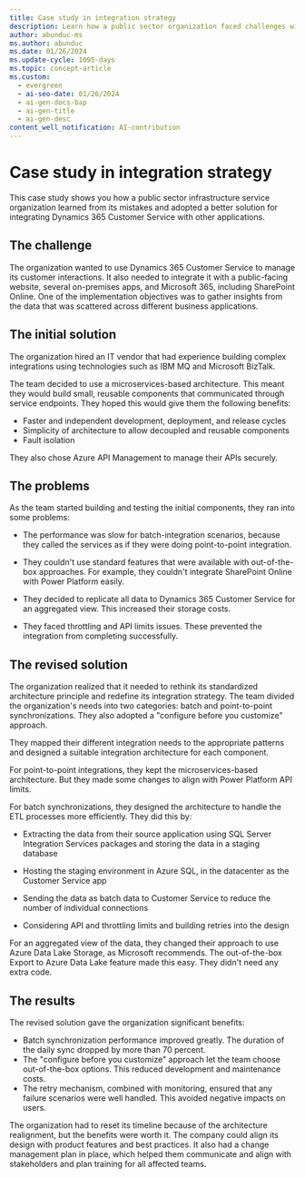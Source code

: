 ```yaml
---
title: Case study in integration strategy
description: Learn how a public sector organization faced challenges with its initial Dynamics 365 integration architecture and how it redesigned its strategy.
author: abunduc-ms
ms.author: abunduc
ms.date: 01/26/2024
ms.update-cycle: 1095-days
ms.topic: concept-article
ms.custom:
  - evergreen
  - ai-seo-date: 01/26/2024
  - ai-gen-docs-bap
  - ai-gen-title
  - ai-gen-desc
content_well_notification: AI-contribution
---
```


# Case study in integration strategy

This case study shows you how a public sector infrastructure service organization learned from its mistakes and adopted a better solution for integrating Dynamics 365 Customer Service with other applications.

## The challenge

The organization wanted to use Dynamics 365 Customer Service to manage its customer interactions. It also needed to integrate it with a public-facing website, several on-premises apps, and Microsoft 365, including SharePoint Online. One of the implementation objectives was to gather insights from the data that was scattered across different business applications.

## The initial solution

The organization hired an IT vendor that had experience building complex integrations using technologies such as IBM MQ and Microsoft BizTalk.

The team decided to use a microservices-based architecture. This meant they would build small, reusable components that communicated through service endpoints. They hoped this would give them the following benefits:

- Faster and independent development, deployment, and release cycles
- Simplicity of architecture to allow decoupled and reusable components
- Fault isolation

They also chose Azure API Management to manage their APIs securely.

## The problems

As the team started building and testing the initial components, they ran into some problems:

- The performance was slow for batch-integration scenarios, because they called the services as if they were doing point-to-point integration.

- They couldn't use standard features that were available with out-of-the-box approaches. For example, they couldn't integrate SharePoint Online with Power Platform easily.

- They decided to replicate all data to Dynamics 365 Customer Service for an aggregated view. This increased their storage costs.

- They faced throttling and API limits issues. These prevented the integration from completing successfully.

## The revised solution

The organization realized that it needed to rethink its standardized architecture principle and redefine its integration strategy. The team divided the organization's needs into two categories: batch and point-to-point synchronizations. They also adopted a "configure before you customize" approach.

They mapped their different integration needs to the appropriate patterns and designed a suitable integration architecture for each component.

For point-to-point integrations, they kept the microservices-based architecture. But they made some changes to align with Power Platform API limits.

For batch synchronizations, they designed the architecture to handle the ETL processes more efficiently. They did this by:

- Extracting the data from their source application using SQL Server Integration Services packages and storing the data in a staging database

- Hosting the staging environment in Azure SQL, in the datacenter as the Customer Service app

- Sending the data as batch data to Customer Service to reduce the number of individual connections

- Considering API and throttling limits and building retries into the design

For an aggregated view of the data, they changed their approach to use Azure Data Lake Storage, as Microsoft recommends. The out-of-the-box Export to Azure Data Lake feature made this easy. They didn't need any extra code.

## The results

The revised solution gave the organization significant benefits:

- Batch synchronization performance improved greatly. The duration of the daily sync dropped by more than 70 percent.
- The "configure before you customize" approach let the team choose out-of-the-box options. This reduced development and maintenance costs.
- The retry mechanism, combined with monitoring, ensured that any failure scenarios were well handled. This avoided negative impacts on users.

The organization had to reset its timeline because of the architecture realignment, but the benefits were worth it. The company could align its design with product features and best practices. It also had a change management plan in place, which helped them communicate and align with stakeholders and plan training for all affected teams.
